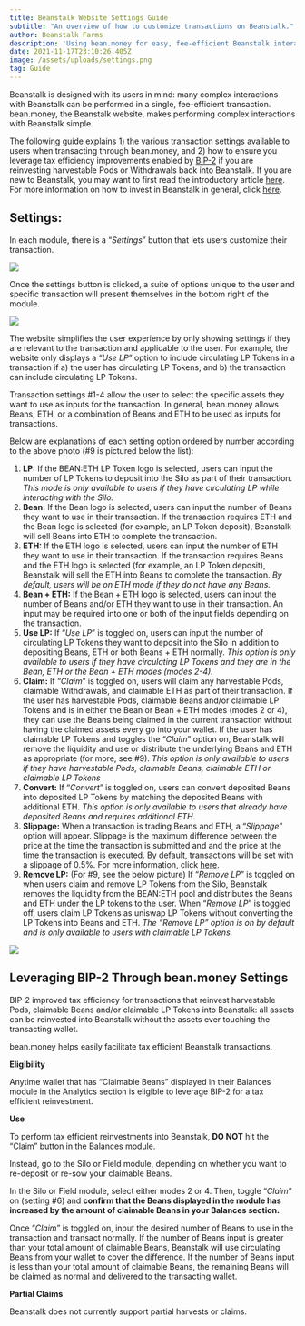 ```yaml
---
title: Beanstalk Website Settings Guide
subtitle: "An overview of how to customize transactions on Beanstalk."
author: Beanstalk Farms
description: 'Using bean.money for easy, fee-efficient Beanstalk interactions'
date: 2021-11-17T23:10:26.405Z
image: /assets/uploads/settings.png
tag: Guide
---
```


Beanstalk is designed with its users in mind: many complex interactions with Beanstalk can be performed in a single, fee-efficient transaction. bean.money, the Beanstalk website, makes performing complex interactions with Beanstalk simple.

The following guide explains 1) the various transaction settings available to users when transacting through bean.money, and 2) how to ensure you leverage tax efficiency improvements enabled by [BIP-2](https://github.com/BeanstalkFarms/Beanstalk/blob/bip-2/bips/bip-2.md) if you are reinvesting harvestable Pods or Withdrawals back into Beanstalk. If you are new to Beanstalk, you may want to first read the introductory article [here](https://medium.com/@BeanstalkFarms/introducing-beanstalk-557c45cb8d80). For more information on how to invest in Beanstalk in general, click [here](https://medium.com/@BeanstalkFarms/earn-interest-from-beanstalk-just-the-basics-165a8cc5fecd).

## Settings:

In each module, there is a “_Settings_” button that lets users customize their transaction.

![](https://cdn-images-1.medium.com/max/800/1*zPZoh--xaE0Vl9vjLVztFA.png)

Once the settings button is clicked, a suite of options unique to the user and specific transaction will present themselves in the bottom right of the module.

![](https://cdn-images-1.medium.com/max/800/1*pTLsQ4OEmJKriIoC7AQNFQ.png)

The website simplifies the user experience by only showing settings if they are relevant to the transaction and applicable to the user. For example, the website only displays a “_Use LP_” option to include circulating LP Tokens in a transaction if a) the user has circulating LP Tokens, and b) the transaction can include circulating LP Tokens.

Transaction settings #1-4 allow the user to select the specific assets they want to use as inputs for the transaction. In general, bean.money allows Beans, ETH, or a combination of Beans and ETH to be used as inputs for transactions.

Below are explanations of each setting option ordered by number according to the above photo (#9 is pictured below the list):

1.  **LP:** If the BEAN:ETH LP Token logo is selected, users can input the number of LP Tokens to deposit into the Silo as part of their transaction. _This mode is only available to users if they have circulating LP while interacting with the Silo._
2.  **Bean:** If the Bean logo is selected, users can input the number of Beans they want to use in their transaction. If the transaction requires ETH and the Bean logo is selected (for example, an LP Token deposit), Beanstalk will sell Beans into ETH to complete the transaction.
3.  **ETH:** If the ETH logo is selected, users can input the number of ETH they want to use in their transaction. If the transaction requires Beans and the ETH logo is selected (for example, an LP Token deposit), Beanstalk will sell the ETH into Beans to complete the transaction. _By default, users will be on ETH mode if they do not have any Beans._
4.  **Bean + ETH:** If the Bean + ETH logo is selected, users can input the number of Beans and/or ETH they want to use in their transaction. An input may be required into one or both of the input fields depending on the transaction.
5.  **Use LP:** If “_Use LP_” is toggled on, users can input the number of circulating LP Tokens they want to deposit into the Silo in addition to depositing Beans, ETH or both Beans + ETH normally. _This option is only available to users if they have circulating LP Tokens and they are in the Bean, ETH or the Bean + ETH modes (modes 2-4)._
6.  **Claim:** If “_Claim_” is toggled on, users will claim any harvestable Pods, claimable Withdrawals, and claimable ETH as part of their transaction. If the user has harvestable Pods, claimable Beans and/or claimable LP Tokens and is in either the Bean or Bean + ETH modes (modes 2 or 4), they can use the Beans being claimed in the current transaction without having the claimed assets every go into your wallet. If the user has claimable LP Tokens and toggles the “_Claim_” option on, Beanstalk will remove the liquidity and use or distribute the underlying Beans and ETH as appropriate (for more, see #9). _This option is only available to users if they have harvestable Pods, claimable Beans, claimable ETH or claimable LP Tokens_
7.  **Convert:** If “_Convert_” is toggled on, users can convert deposited Beans into deposited LP Tokens by matching the deposited Beans with additional ETH. _This option is only available to users that already have deposited Beans and requires additional ETH._
8.  **Slippage:** When a transaction is trading Beans and ETH, a “_Slippage_” option will appear. Slippage is the maximum difference between the price at the time the transaction is submitted and and the price at the time the transaction is executed. By default, transactions will be set with a slippage of 0.5%. For more information, click [here](https://coinmarketcap.com/alexandria/glossary/slippage).
9.  **Remove LP:** (For #9, see the below picture) If “_Remove LP_” is toggled on when users claim and remove LP Tokens from the Silo, Beanstalk removes the liquidity from the BEAN:ETH pool and distributes the Beans and ETH under the LP tokens to the user. When “_Remove LP_” is toggled off, users claim LP Tokens as uniswap LP Tokens without converting the LP Tokens into Beans and ETH. _The “Remove LP” option is on by default and is only available to users with claimable LP Tokens._

![](https://cdn-images-1.medium.com/max/800/1*EEKtea6hxG85eqIPl8OU6w.png)

## Leveraging BIP-2 Through bean.money Settings

BIP-2 improved tax efficiency for transactions that reinvest harvestable Pods, claimable Beans and/or claimable LP Tokens into Beanstalk: all assets can be reinvested into Beanstalk without the assets ever touching the transacting wallet.

bean.money helps easily facilitate tax efficient Beanstalk transactions.

**Eligibility**

Anytime wallet that has “Claimable Beans” displayed in their Balances module in the Analytics section is eligible to leverage BIP-2 for a tax efficient reinvestment.

**Use**

To perform tax efficient reinvestments into Beanstalk, **DO NOT** hit the “Claim” button in the Balances module.

Instead, go to the Silo or Field module, depending on whether you want to re-deposit or re-sow your claimable Beans.

In the Silo or Field module, select either modes 2 or 4. Then, toggle “_Claim_” on (setting #6) and **confirm that the Beans displayed in the module has increased by the amount of claimable Beans in your Balances section.**

Once “_Claim_” is toggled on, input the desired number of Beans to use in the transaction and transact normally. If the number of Beans input is greater than your total amount of claimable Beans, Beanstalk will use circulating Beans from your wallet to cover the difference. If the number of Beans input is less than your total amount of claimable Beans, the remaining Beans will be claimed as normal and delivered to the transacting wallet.

**Partial Claims**

Beanstalk does not currently support partial harvests or claims.